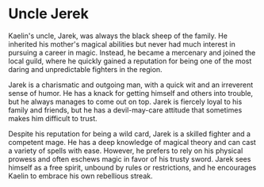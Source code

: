 # Uncle Jerek

Kaelin's uncle, Jarek, was always the black sheep of the family. He inherited his mother's magical abilities but never had much interest in pursuing a career in magic. Instead, he became a mercenary and joined the local guild, where he quickly gained a reputation for being one of the most daring and unpredictable fighters in the region.

Jarek is a charismatic and outgoing man, with a quick wit and an irreverent sense of humor. He has a knack for getting himself and others into trouble, but he always manages to come out on top. Jarek is fiercely loyal to his family and friends, but he has a devil-may-care attitude that sometimes makes him difficult to trust.

Despite his reputation for being a wild card, Jarek is a skilled fighter and a competent mage. He has a deep knowledge of magical theory and can cast a variety of spells with ease. However, he prefers to rely on his physical prowess and often eschews magic in favor of his trusty sword. Jarek sees himself as a free spirit, unbound by rules or restrictions, and he encourages Kaelin to embrace his own rebellious streak.
